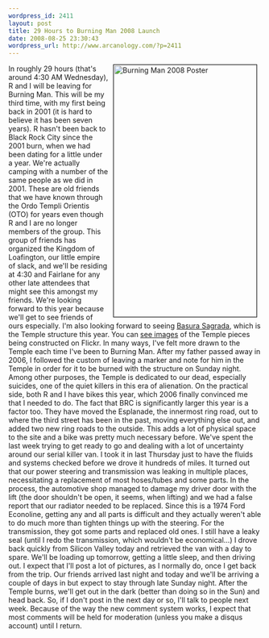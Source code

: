 ```yaml
--- 
wordpress_id: 2411
layout: post
title: 29 Hours to Burning Man 2008 Launch
date: 2008-08-25 23:30:43
wordpress_url: http://www.arcanology.com/?p=2411
---
```

<a href="http://www.flickr.com/photos/albill/2798665686/" title="Burning Man 2008 Poster by albill, on Flickr"><img align="right" border="1" hspace="10" src="http://farm4.static.flickr.com/3150/2798665686_9c7b7a8235.jpg" width="284" height="500" alt="Burning Man 2008 Poster" /></a> In roughly 29 hours (that's around 4:30 AM Wednesday), R and I will be leaving for Burning Man. This will be my third time, with my first being back in 2001 (it is hard to believe it has been seven years). R hasn't been back to Black Rock City since the 2001 burn, when we had been dating for a little under a year. We're actually camping with a number of the same people as we did in 2001. These are old friends that we have known through the Ordo Templi Orientis (OTO) for years even though R and I are no longer members of the group. This group of friends has organized the Kingdom of Loafington, our little empire of slack, and we'll be residing at 4:30 and Fairlane for any other late attendees that might see this amongst my friends. We're looking forward to this year because we'll get to see friends of ours especially. I'm also looking forward to seeing <a href="http://basurasagrada.org/">Basura Sagrada</a>, which is the Temple structure this year. You can <a href="http://flickr.com/photos/danieljung/sets/72157605654829884/">see images</a> of the Temple pieces being constructed on Flickr. In many ways, I've felt more drawn to the Temple each time I've been to Burning Man. After my father passed away in 2006, I followed the custom of leaving a marker and note for him in the Temple in order for it to be burned with the structure on Sunday night. Among other purposes, the Temple is dedicated to our dead, especially suicides, one of the quiet killers in this era of alienation. On the practical side, both R and I have bikes this year, which 2006 finally convinced me that I needed to do. The fact that BRC is significantly larger this year is a factor too. They have moved the Esplanade, the innermost ring road, out to where the third street has been in the past, moving everything else out, and added two new ring roads to the outside. This adds a lot of physical space to the site and a bike was pretty much necessary before. We've spent the last week trying to get ready to go and dealing with a lot of uncertainty around our serial killer van. I took it in last Thursday just to have the fluids and systems checked before we drove it hundreds of miles. It turned out that our power steering and transmission was leaking in multiple places, necessitating a replacement of most hoses/tubes and some parts. In the process, the automotive shop managed to damage my driver door with the lift (the door shouldn't be open, it seems, when lifting) and we had a false report that our radiator needed to be replaced. Since this is a 1974 Ford Econoline, getting any and all parts is difficult and they actually weren't able to do much more than tighten things up with the steering. For the transmission, they got some parts and replaced old ones. I still have a leaky seal (until I redo the transmission, which wouldn't be economical...) I drove back quickly from Silicon Valley today and retrieved the van with a day to spare. We'll be loading up tomorrow, getting a little sleep, and then driving out. I expect that I'll post a lot of pictures, as I normally do, once I get back from the trip. Our friends arrived last night and today and we'll be arriving a couple of days in but expect to stay through late Sunday night. After the Temple burns, we'll get out in the dark (better than doing so in the Sun) and head back. So, if I don't post in the next day or so, I'll talk to people next week. Because of the way the new comment system works, I expect that most comments will be held for moderation (unless you make a disqus account) until I return.